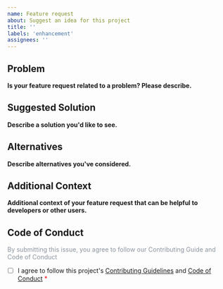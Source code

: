 ```yaml
---
name: Feature request
about: Suggest an idea for this project
title: ''
labels: 'enhancement'
assignees: ''
---
```


## Problem 

**Is your feature request related to a problem? Please describe.**
<!-- A clear and concise description of what the problem is. Ex. I'm always frustrated when [...] -->

## Suggested Solution

**Describe a solution you'd like to see.**
<!-- A clear and concise description of what you want to happen. -->

## Alternatives

**Describe alternatives you've considered.**
<!-- A clear and concise description of any alternative solutions or features you've considered. -->

## Additional Context

**Additional context of your feature request that can be helpful to developers or other users.**
<!-- Add any other context or screenshots about the feature request here. -->

## Code of Conduct

<p style="color:#8B949E">By submitting this issue, you agree to follow our Contributing Guide and Code of Conduct</p>

- [ ] I agree to follow this project's [Contributing Guidelines](https://github.com/yoyoyojoe/press-play/blob/main/docs/CONTRIBUTING.md) and [Code of Conduct](https://github.com/yoyoyojoe/press-play/blob/main/docs/CODE_OF_CONDUCT.md) <span style="color:red">*</span>